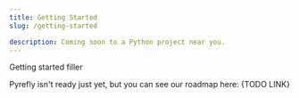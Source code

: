 ```yaml
---
title: Getting Started
slug: /getting-started

description: Coming soon to a Python project near you.
---
```


Getting started filler

Pyrefly isn't ready just yet, but you can see our roadmap here: {TODO LINK}
